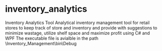# inventory_analytics
Inventory Analytics Tool
Analytical inventory management tool for retail stores to keep track of store and inventory and provide with suggestions to minimize wastage, utilize shelf space and maximize profit using C# and WPF
The  executable file is avialble in the path \Inventory_Management\bin\Debug
